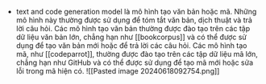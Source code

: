 - text and code generation model là mô hình tạo văn bản hoặc mã. Những mô hình này thường được sử dụng để tóm tắt văn bản, dịch thuật và trả lời câu hỏi. Các mô hình tạo văn bản thường được đào tạo trên các tập dữ liệu văn bản lớn, chẳng hạn như [[bookcorpus]] và có thể được sử dụng để tạo văn bản mới hoặc để trả lời các câu hỏi. Các mô hình tạo mã, như [[codeparrot]], thường được đào tạo trên các tập dữ liệu mã lớn, chẳng hạn như GitHub và có thể được sử dụng để tạo mã mới hoặc sửa lỗi trong mã hiện có.
![[Pasted image 20240618092754.png]]